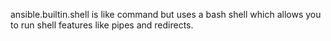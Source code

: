 ansible.builtin.shell is like command but uses a bash shell which allows you to run shell features like pipes and redirects.
